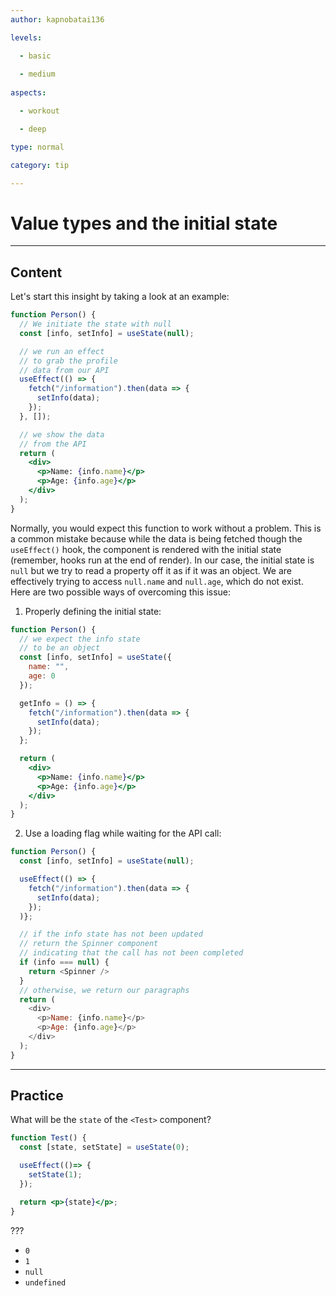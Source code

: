 ```yaml
---
author: kapnobatai136

levels:

  - basic
  
  - medium
  
aspects:

  - workout

  - deep

type: normal

category: tip

---
```


# Value types and the initial state

---
## Content

Let's start this insight by taking a look at an example:

```jsx
function Person() {
  // We initiate the state with null
  const [info, setInfo] = useState(null);

  // we run an effect
  // to grab the profile
  // data from our API
  useEffect(() => {
    fetch("/information").then(data => {
      setInfo(data);
    });
  }, []);

  // we show the data
  // from the API
  return (
    <div>
      <p>Name: {info.name}</p>
      <p>Age: {info.age}</p>
    </div>
  );
}
```

Normally, you would expect this function to work without a problem. This is a common mistake because while the data is being fetched though the `useEffect()` hook, the component is rendered with the initial state (remember, hooks run at the end of render). In our case, the initial state is `null` but we try to read a property off it as if it was an object. We are effectively trying to access `null.name` and `null.age`, which do not exist. Here are two possible ways of overcoming this issue:

1. Properly defining the initial state:
```jsx
function Person() {
  // we expect the info state
  // to be an object
  const [info, setInfo] = useState({
    name: "",
    age: 0
  });

  getInfo = () => {
    fetch("/information").then(data => {
      setInfo(data);
    });
  };

  return (
    <div>
      <p>Name: {info.name}</p>
      <p>Age: {info.age}</p>
    </div>
  );
}
```

2. Use a loading flag while waiting for the API call:
```js
function Person() {
  const [info, setInfo] = useState(null);

  useEffect(() => {
    fetch("/information").then(data => {
      setInfo(data);
    });
  )};

  // if the info state has not been updated
  // return the Spinner component
  // indicating that the call has not been completed
  if (info === null) {
    return <Spinner />
  }
  // otherwise, we return our paragraphs
  return (
    <div>
      <p>Name: {info.name}</p>
      <p>Age: {info.age}</p>
    </div>
  );
}
```

---
## Practice

What will be the `state` of the `<Test>` component?

```jsx
function Test() {
  const [state, setState] = useState(0);

  useEffect(()=> {
    setState(1);
  });

  return <p>{state}</p>;
}
```

???

* `0`
* `1`
* `null`
* `undefined`